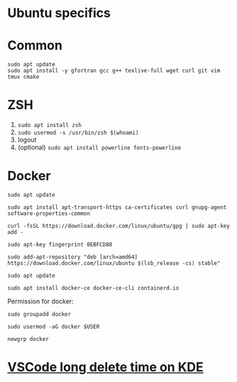 Ubuntu specifics
================

# Common
```
sudo apt update
sudo apt install -y gfortran gcc g++ texlive-full wget curl git vim tmux cmake
```


# ZSH
1. `sudo apt install zsh`
2. `sudo usermod -s /usr/bin/zsh $(whoami)`
3. logout
4. (optional) `sudo apt install powerline fonts-powerline`


# Docker
```
sudo apt update

sudo apt install apt-transport-https ca-certificates curl gnupg-agent software-properties-common

curl -fsSL https://download.docker.com/linux/ubuntu/gpg | sudo apt-key add -

sudo apt-key fingerprint 0EBFCD88

sudo add-apt-repository "deb [arch=amd64] https://download.docker.com/linux/ubuntu $(lsb_release -cs) stable"

sudo apt update

sudo apt install docker-ce docker-ce-cli containerd.io
```

Permission for docker:
```
sudo groupadd docker

sudo usermod -aG docker $USER

newgrp docker
```


# [VSCode long delete time on KDE](https://jamezrin.name/fix-visual-studio-code-freezing-when-deleting)
